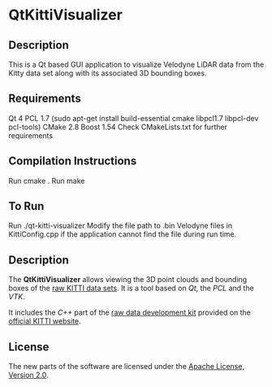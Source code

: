QtKittiVisualizer
=================
Description
-----------
This is a Qt based GUI application to visualize Velodyne LiDAR data from the Kitty data set along with its associated 3D bounding boxes.

Requirements
-----------
Qt 4
PCL 1.7 (sudo apt-get install build-essential cmake libpcl1.7 libpcl-dev pcl-tools)
CMake 2.8
Boost 1.54
Check CMakeLists.txt for further requirements

Compilation Instructions
-----------
Run cmake .
Run make

To Run
-----------
Run ./qt-kitti-visualizer
Modify the file path to .bin Velodyne files in KittiConfig.cpp if the application cannot find the file during run time.


Description
-----------

The **QtKittiVisualizer** allows viewing the 3D point clouds and bounding boxes of the [raw KITTI data sets](http://www.cvlibs.net/datasets/kitti/raw_data.php).  It is a tool based on *Qt*, the *PCL* and the *VTK*.

It includes the *C++* part of the [raw data development kit](http://kitti.is.tue.mpg.de/kitti/devkit_raw_data.zip) provided on the [official KITTI website](http://www.cvlibs.net/datasets/kitti/).

License
-------

The new parts of the software are licensed under the [Apache License, Version 2.0](http://www.apache.org/licenses/LICENSE-2.0).


